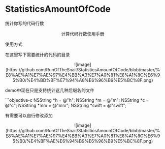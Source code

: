 # StatisticsAmountOfCode
统计你写的代码行数
<p align="center" >
计算代码行数使用手册
<p align="center" >

使用方式 

在这里写下需要统计的代码的目录
<p align="center" >
 ![image](https://github.com/RunOfTheSnail/StatisticsAmountOfCode/blob/master/%E8%AE%A1%E7%AE%97%E4%BB%A3%E7%A0%81%E8%A1%8C%E6%95%B0/%E4%BD%BF%E7%94%A8%E6%96%B9%E5%BC%8F.png)
 <p align="center" >

<p>
demo中现在只是支持统计这几种后缀名的文件
</p>
```objective-c
NSString *h = @"h";
NSString *m = @"m";
NSString *c = @"c";
NSString *mm = @"mm";
NSString *swift = @"swift";
```

有需要可以自行修改添加
<p align="center" >
 ![image](https://github.com/RunOfTheSnail/StatisticsAmountOfCode/blob/master/%E8%AE%A1%E7%AE%97%E4%BB%A3%E7%A0%81%E8%A1%8C%E6%95%B0/%E4%BF%AE%E6%94%B9%E6%96%B9%E5%BC%8F.png)
 <p align="center" >


  
